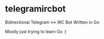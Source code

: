 # telegramircbot

Bidirectional Telegram <-> IRC Bot Written in Go

Mostly just trying to learn Go :)
